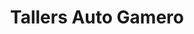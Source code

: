 ---
title: "Tallers Auto Gamero"
url: /linyola/tallers-auto-gamero/
shop: reparación de automóviles
---
